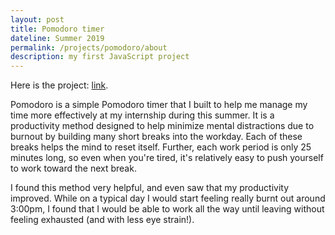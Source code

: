 ```yaml
---
layout: post
title: Pomodoro timer
dateline: Summer 2019
permalink: /projects/pomodoro/about
description: my first JavaScript project
---
```


Here is the project: [link][link].

Pomodoro is a simple Pomodoro timer that I built to help me manage my time more
effectively at my internship during this summer.  It is a productivity method
designed to help minimize mental distractions due to burnout by building many
short breaks into the workday. Each of these breaks helps the mind to reset
itself. Further, each work period is only 25 minutes long, so even when you're
tired, it's relatively easy to push yourself to work toward the next break.

I found this method very helpful, and even saw that my productivity improved.
While on a typical day I would start feeling really burnt out around 3:00pm, I
found that I would be able to work all the way until leaving without feeling
exhausted (and with less eye strain!).

[link]: //cmhainje.github.io/pomodoro/index.html

